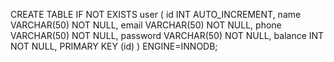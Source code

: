CREATE TABLE IF NOT EXISTS user (
	id INT AUTO_INCREMENT,
	name VARCHAR(50) NOT NULL,
	email VARCHAR(50) NOT NULL,
	phone VARCHAR(50) NOT NULL,
	password VARCHAR(50) NOT NULL,
	balance INT NOT NULL,
	PRIMARY  KEY (id)
) ENGINE=INNODB;
	